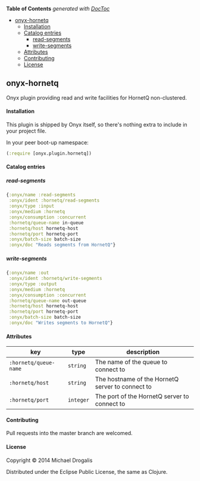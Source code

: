 <!-- START doctoc generated TOC please keep comment here to allow auto update -->
<!-- DON'T EDIT THIS SECTION, INSTEAD RE-RUN doctoc TO UPDATE -->
**Table of Contents**  *generated with [DocToc](http://doctoc.herokuapp.com/)*

- [onyx-hornetq](#onyx-hornetq)
    - [Installation](#installation)
    - [Catalog entries](#catalog-entries)
      - [read-segments](#read-segments)
      - [write-segments](#write-segments)
    - [Attributes](#attributes)
    - [Contributing](#contributing)
    - [License](#license)

<!-- END doctoc generated TOC please keep comment here to allow auto update -->

## onyx-hornetq

Onyx plugin providing read and write facilities for HornetQ non-clustered.

#### Installation

This plugin is shipped by Onyx itself, so there's nothing extra to include in your project file.

In your peer boot-up namespace:

```clojure
(:require [onyx.plugin.hornetq])
```

#### Catalog entries

##### read-segments

```clojure
{:onyx/name :read-segments
 :onyx/ident :hornetq/read-segments
 :onyx/type :input
 :onyx/medium :hornetq
 :onyx/consumption :concurrent
 :hornetq/queue-name in-queue
 :hornetq/host hornetq-host
 :hornetq/port hornetq-port
 :onyx/batch-size batch-size
 :onyx/doc "Reads segments from HornetQ"}
```

##### write-segments

```clojure
{:onyx/name :out
 :onyx/ident :hornetq/write-segments
 :onyx/type :output
 :onyx/medium :hornetq
 :onyx/consumption :concurrent
 :hornetq/queue-name out-queue
 :hornetq/host hornetq-host
 :hornetq/port hornetq-port
 :onyx/batch-size batch-size
 :onyx/doc "Writes segments to HornetQ"}
```

#### Attributes

|key                     | type      | description
|------------------------|-----------|------------
|`:hornetq/queue-name`   | `string`  | The name of the queue to connect to
|`:hornetq/host`         | `string`  | The hostname of the HornetQ server to connect to
|`:hornetq/port`         | `integer` | The port of the HornetQ server to connect to

#### Contributing

Pull requests into the master branch are welcomed.

#### License

Copyright © 2014 Michael Drogalis

Distributed under the Eclipse Public License, the same as Clojure.

